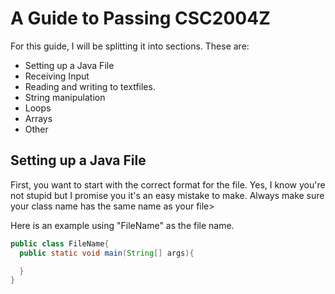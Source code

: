 # A Guide to Passing CSC2004Z

For this guide, I will be splitting it into sections. These are:

* Setting up a Java File
* Receiving Input
* Reading and writing to textfiles.
* String manipulation
* Loops
* Arrays
* Other

## Setting up a Java File

First, you want to start with the correct format for the file. Yes, I know you're not stupid but I promise you it's an easy mistake to make. Always make sure your class name has the same name as your file>

Here is an example using "FileName" as the file name.

```java
public class FileName{
  public static void main(String[] args){

  }
}
```
